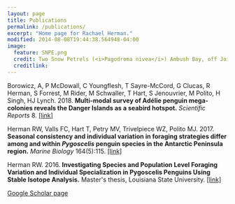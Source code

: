 ```yaml
---
layout: page
title: Publications
permalink: /publications/
excerpt: "Home page for Rachael Herman."
modified: 2014-08-08T19:44:38.564948-04:00
image:
  feature: SNPE.png
  credit: Two Snow Petrels (<i>Pagodroma nivea</i>) Ambush Bay, off Joinville Island
  creditlink: 
---
```


Borowicz, A, P McDowall, C Youngflesh, T Sayre-McCord, G Clucas, R Herman, S Forrest, M Rider, M
Schwaller, T Hart, S Jenouvrier, M Polito, H Singh, HJ Lynch. 2018. <b>Multi-modal survey of Adélie
penguin mega-colonies reveals the Danger Islands as a seabird hotspot.</b> <i> Scientific Reports </i> 8. <a href="https://www.nature.com/articles/s41598-018-22313-w">[link]</a>

Herman RW, Valls FC, Hart T, Petry MV, Trivelpiece WZ, Polito MJ. 2017. <b>Seasonal consistency 
and individual variation in foraging strategies differ among and within <i>Pygoscelis</i> penguin 
species in the Antarctic Peninsula region.</b> <i>Marine Biology</i> 164(5):115. <a href="https://link.springer.com/article/10.1007/s00227-017-3142-9">[link]</a>

Herman RW. 2016. <b>Investigating Species and Population Level Foraging Variation and Individual 
Specialization in Pygoscelis Penguins Using Stable Isotope Analysis.</b> Master's thesis, Louisiana State University. <a href="http://etd.lsu.edu/docs/available/etd-07062016-143033/">[link]</a>

<a href="https://scholar.google.com/citations?user=qdcAYrkAAAAJ&hl=en&oi=sra">Google Scholar page</a>